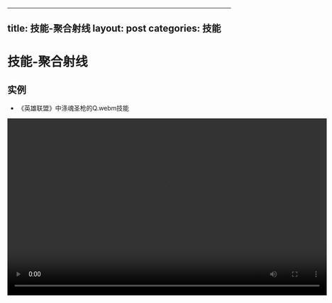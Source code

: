 
---
title: 技能-聚合射线
layout: post
categories: 技能
---
# 技能-聚合射线


## 实例

- 《英雄联盟》中涤魂圣枪的Q.webm技能

<video width="720" height="400" controls>
    <source src="{{ site.url }}/videos/聚合射线-涤魂圣枪-姗娜-Q.webm" type="video/webm">
</video>
